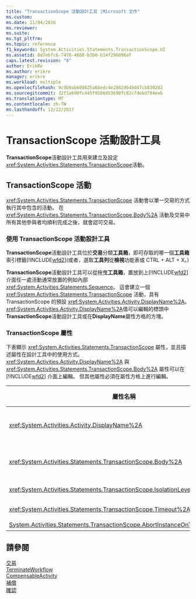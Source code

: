 ```yaml
---
title: "TransactionScope 活動設計工具 |Microsoft 文件"
ms.custom: 
ms.date: 11/04/2016
ms.reviewer: 
ms.suite: 
ms.tgt_pltfrm: 
ms.topic: reference
f1_keywords: System.Activities.Statements.TransactionScope.UI
ms.assetid: 8d7ebfc6-7478-4888-b3b0-b14f296096af
caps.latest.revision: "8"
author: ErikRe
ms.author: erikre
manager: erikre
ms.workload: multiple
ms.openlocfilehash: 9c9b9ab609825a68edc4e2862d64bdd7cb830202
ms.sourcegitcommit: 32f1a690fc445f9586d53698fc82c7debd784eeb
ms.translationtype: MT
ms.contentlocale: zh-TW
ms.lasthandoff: 12/22/2017
---
```

# <a name="transactionscope-activity-designer"></a>TransactionScope 活動設計工具
**TransactionScope**活動設計工具用來建立及設定<xref:System.Activities.Statements.TransactionScope>活動。  
  
## <a name="the-transactionscope-activity"></a>TransactionScope 活動  
 <xref:System.Activities.Statements.TransactionScope> 活動會以單一交易的方式執行其中包含的活動。 在 <xref:System.Activities.Statements.TransactionScope.Body%2A> 活動及交易中所有其他參與者均順利完成之後，就會認可交易。  
  
### <a name="using-the-transactionscope-activity-designer"></a>使用 TransactionScope 活動設計工具  
 **TransactionScope**活動設計工具位於**交易**分類**工具箱**，即可存取的哪一個**工具箱**  索引標籤[!INCLUDE[wfd2](../workflow-designer/includes/wfd2_md.md)](或者，選取**工具列**從**檢視**功能表或 CTRL + ALT + X。)  
  
 **TransactionScope**活動設計工具可以從拖曳**工具箱**，置放到上[!INCLUDE[wfd2](../workflow-designer/includes/wfd2_md.md)]介面任一處活動通常放置的例如內部<xref:System.Activities.Statements.Sequence>。 這會建立一個 <xref:System.Activities.Statements.TransactionScope> 活動，具有 TransactionScope 的預設 <xref:System.Activities.Activity.DisplayName%2A>。 <xref:System.Activities.Activity.DisplayName%2A>值可以編輯的標頭中**TransactionScope**活動設計工具或在**DisplayName**屬性方格的方塊。  
  
### <a name="the-transactionscope-properties"></a>TransactionScope 屬性  
 下表顯示 <xref:System.Activities.Statements.TransactionScope> 屬性，並且描述屬性在設計工具中的使用方式。 <xref:System.Activities.Activity.DisplayName%2A> 與 <xref:System.Activities.Statements.TransactionScope.Body%2A> 屬性可以在 [!INCLUDE[wfd2](../workflow-designer/includes/wfd2_md.md)] 介面上編輯。 但其他屬性必須在屬性方格上進行編輯。  
  
|屬性名稱|必要項|使用方式|  
|-------------------|--------------|-----------|  
|<xref:System.Activities.Activity.DisplayName%2A>|False|<xref:System.Activities.Statements.TransactionScope> 活動可選用的易記名稱。 預設為 TransactionScope。 雖然 <xref:System.Activities.Activity.DisplayName%2A> 值並非絕對必要，但建議您盡量使用。|  
|<xref:System.Activities.Statements.TransactionScope.Body%2A>|True|指定要在單一異動中執行的活動。 若要加入<xref:System.Activities.Statements.TransactionScope.Body%2A>活動，請從活動**工具箱**到**主體**方塊**TransactionScope**活動設計工具的提示文字 「 在此置放活動這裡 」。|  
|<xref:System.Activities.Statements.TransactionScope.IsolationLevel%2A>|True|為這個 <xref:System.Transactions.IsolationLevel> 指定 <xref:System.Activities.Statements.TransactionScope>。|  
|<xref:System.Activities.Statements.TransactionScope.Timeout%2A>|False|指定交易必須完成的時間間隔 (格式為 00:00:00，表示時:分:秒)。 預設值是 1 分鐘 (00:01:00)。|  
|[System.Activities.Statements.TransactionScope.AbortInstanceOnTransactionFailure](https://msdn.microsoft.com/library/system.activities.statements.transactionscope.abortinstanceontransactionfailure.aspx)|True|指定值，這個值會指出當異動中止時，工作流程是否應隨之中止。|  
  
## <a name="see-also"></a>請參閱  
 [交易](../workflow-designer/transaction-activity-designers.md)   
 [TerminateWorkflow](../workflow-designer/terminateworkflow-activity-designer.md)   
 [CompensableActivity](../workflow-designer/compensableactivity-activity-designer.md)   
 [補償](../workflow-designer/compensate-activity-designer.md)   
 [確認](../workflow-designer/confirm-activity-designer.md)